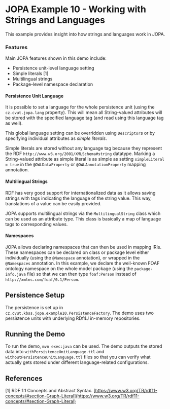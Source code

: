 # JOPA Example 10 - Working with Strings and Languages

This example provides insight into how strings and languages work in JOPA.

### Features

Main JOPA features shown in this demo include:

- Persistence unit-level language setting
- Simple literals [1]
- Multilingual strings
- Package-level namespace declaration

#### Persistence Unit Language

It is possible to set a language for the whole persistence unit (using the `cz.cvut.jopa.lang` property). This will mean
all String-valued attributes will be stored with the specified language tag (and read using this language tag as well).

This global language setting can be overridden using `Descriptor`s or by specifying individual attributes as _simple literals_.

Simple literals are stored without any language tag because they represent the RDF `http://www.w3.org/2001/XMLSchema#string`
datatype. Marking a String-valued attribute as simple literal is as simple as setting `simpleLiteral = true` in the
`@OWLDataProperty` or `@OWLAnnotationProperty` mapping annotation.

#### Multilingual Strings

RDF has very good support for internationalized data as it allows saving strings with tags indicating the language of the
string value. This way, translations of a value can be easily provided.

JOPA supports multilingual strings via the `MultilingualString` class which can be used as an attribute type. This class
is basically a map of language tags to corresponding values.

#### Namespaces

JOPA allows declaring namespaces that can then be used in mapping IRIs. These namespaces can be declared on class or package
level either individually (using the `@Namespace` annotation), or wrapped in the `@Namespaces` annotation. In this example,
we declare the well-known FOAF ontology namespace on the whole model package (using the `package-info.java` file) so that
we can then type `foaf:Person` instead of `http://xmlns.com/foaf/0.1/Person`.

## Persistence Setup

The persistence is set up in `cz.cvut.kbss.jopa.example10.PersistenceFactory`. The demo uses two persistence units with
underlying RDf4J in-memory repositories.

## Running the Demo

To run the demo, `mvn exec:java` can be used. The demo outputs the stored data into `withPersistenceUnitLanguage.ttl` and
`withoutPersistenceUnitLanguage.ttl` files so that you can verify what actually gets stored under different language-related
configurations.

## References

[1] RDF 1.1 Concepts and Abstract
Syntax. [https://www.w3.org/TR/rdf11-concepts/#section-Graph-Literal](https://www.w3.org/TR/rdf11-concepts/#section-Graph-Literal)

